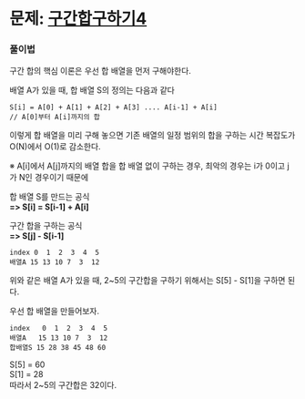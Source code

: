# 문제: [구간합구하기4][link]

[link]: https://www.acmicpc.net/problem/11659

### 풀이법

구간 합의 핵심 이론은 우선 합 배열을 먼저 구해야한다.

배열 A가 있을 때, 합 배열 S의 정의는 다음과 같다

<pre><code>S[i] = A[0] + A[1] + A[2] + A[3] .... A[i-1] + A[i] 
// A[0]부터 A[i]까지의 합</code></pre>

이렇게 합 배열을 미리 구해 놓으면 기존 배열의 일정 범위의 합을 구하는 시간 복잡도가  
O(N)에서 O(1)로 감소한다.

※ A[i]에서 A[j]까지의 배열 합을 합 배열 없이 구하는 경우, 최악의 경우는 i가 0이고 j가 N인 경우이기 때문에

합 배열 S를 만드는 공식  
<strong>=> S[i] = S[i-1] + A[i]</strong>

구간 합을 구하는 공식  
<strong>=> S[j] - S[i-1]</strong>

<pre><code>index 0  1  2  3  4  5
배열A 15 13 10 7  3  12</code></pre>

위와 같은 배열 A가 있을 때, 2~5의 구간합을 구하기 위해서는 S[5] - S[1]을 구하면 된다.

우선 합 배열을 만들어보자.

<pre><code>index   0  1  2  3  4  5
배열A   15 13 10 7  3  12
합배열S 15 28 38 45 48 60</code></pre>

S[5] = 60  
S[1] = 28  
따라서 2~5의 구간합은 32이다.
